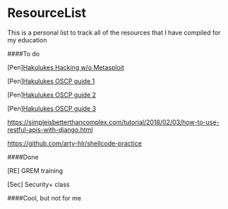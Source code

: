 # ResourceList
This is a personal list to track all of the resources that I have compiled for my education



####To do 


[Pen][Hakulukes Hacking w/o Metasploit](https://medium.com/@hakluke/haklukes-guide-to-hacking-without-metasploit-1bbbe3d14f90)

[Pen][Hakulukes OSCP guide 1](https://medium.com/@hakluke/haklukes-ultimate-oscp-guide-part-1-is-oscp-for-you-b57cbcce7440)

[Pen][Hakulukes OSCP guide 2](https://medium.com/@hakluke/haklukes-ultimate-oscp-guide-part-2-workflow-and-documentation-tips-9dd335204a48)

[Pen][Hakulukes OSCP guide 3](https://medium.com/@hakluke/haklukes-ultimate-oscp-guide-part-3-practical-hacking-tips-and-tricks-c38486f5fc97)

https://simpleisbetterthancomplex.com/tutorial/2018/02/03/how-to-use-restful-apis-with-django.html

https://github.com/arty-hlr/shellcode-practice

####Done

[RE] GREM training 

[Sec] Security+ class

####Cool, but not for me
